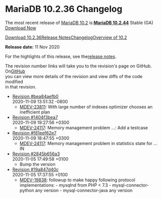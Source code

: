 # MariaDB 10.2.36 Changelog

The most recent release of [MariaDB 10.2](../../mariadb-community-server-release-notes/old-releases/release-notes-mariadb-10-2-series/what-is-mariadb-102.md) is:[**MariaDB 10.2.44**](../../mariadb-community-server-release-notes/old-releases/release-notes-mariadb-10-2-series/mariadb-10244-release-notes.md) Stable (GA) [Download Now](https://downloads.mariadb.org/mariadb/10.2.44/)

[Download 10.2.36](https://downloads.mariadb.org/mariadb/10.2.36/)[Release Notes](../../mariadb-community-server-release-notes/old-releases/release-notes-mariadb-10-2-series/mariadb-10236-release-notes.md)[Changelog](mariadb-10236-changelog.md)[Overview of 10.2](../../mariadb-community-server-release-notes/old-releases/release-notes-mariadb-10-2-series/what-is-mariadb-102.md)

**Release date:** 11 Nov 2020

For the highlights of this release, see the[release notes](../../mariadb-community-server-release-notes/old-releases/release-notes-mariadb-10-2-series/mariadb-10236-release-notes.md).

The revision number links will take you to the revision's page on GitHub. On[GitHub](https://github.com/MariaDB/server/tree/10.2)\
you can view more details of the revision and view diffs of the code modified\
in that revision.

* [Revision #bea84aefb0](https://github.com/MariaDB/server/commit/bea84aefb0)\
  2020-11-09 13:51:32 -0800
  * [MDEV-23811](https://jira.mariadb.org/browse/MDEV-23811): With large number of indexes optimizer chooses an inefficient plan
* [Revision #1404f3bea7](https://github.com/MariaDB/server/commit/1404f3bea7)\
  2020-11-09 19:27:56 +0300
  * [MDEV-24117](https://jira.mariadb.org/browse/MDEV-24117): Memory management problem ...: Add a testcase
* [Revision #f81eef62e7](https://github.com/MariaDB/server/commit/f81eef62e7)\
  2020-11-09 18:47:55 +0300
  * [MDEV-24117](https://jira.mariadb.org/browse/MDEV-24117): Memory management problem in statistics state for ... IN
* [Revision #2845b656a3](https://github.com/MariaDB/server/commit/2845b656a3)\
  2020-11-05 17:49:58 +0100
  * Bump the version
* [Revision #19a847d40c](https://github.com/MariaDB/server/commit/19a847d40c)\
  2020-11-05 17:37:55 +0100
  * [MDEV-19838](https://jira.mariadb.org/browse/MDEV-19838): followup to make happy following protocol implementations: - mysqlnd from PHP < 7.3 - mysql-connector-python any version - mysql-connector-java any version
